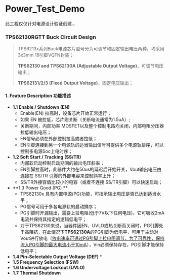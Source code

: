 # Power_Test_Demo

此工程仅仅针对电源设计验证创建...

### TPS62130RGTT Buck Circuit Design

> TPS6213x系列Buck电源芯片型号分为可调节和固定输出电压两种，均采用 3x3mm 16引脚VQFN封装；
>
> **TPS62130 and TPS62130A (Adjustable Output Voltage)**，可调节电压输出；
>
> **TPS62131/2/3 (Fixed Output Voltage)**，固定电压输出；

#### 1.  **Feature Description** 功能描述

* **1.1  Enable / Shutdown (EN)**
  * Enable(EN) 拉高时，设备芯片开始正常运行；
  * 如果 EN 被拉低，芯片则关断（关断电流通常为1.5uA）;
  * 关断期间，内部功率 MOSFET以及整个控制电路均关闭，内部电阻分压器拉低输出电压；
  * EN信号必须在外部控制拉高或者拉低；
  * EN引脚连接到另一个电源轨的适当输出信号可提供多个电源轨排序，可以控制多电源Soc上电时序；
* **1.2  Soft Start / Tracking (SS/TR)**
  * 内部软启动控制启动期间的输出电压斜率；
  * EN引脚拉高时，此器件大约在50us的延迟后开始开关，Vout输出电压由连接在 SS/TR 引脚的外部电容来控制斜率上升；
  * SS/TR外接容值比较小的电容（或者不连接 SS/TR引脚）可以快速启动；
* **1.3  Power Good (PG) **
  * TPS62130x 具有内置电源(PG)功能，可指示输出电压是否已达到适当水平；
  * PG信号可用于多各电源轨的启动排序；
  * PG引脚时开漏输出，需要上拉电阻(低于7V以下任何电压)，它可吸收2mA电流并保持其指定的逻辑低电平；
  * 对于TPS62130来说，当器件因EN、UVLO或热关断而关闭时，PG引脚处于高阻抗，在此情况下**TPS62130A**的PG引脚为低电平，可用于主动对Vout进行放电（<u>放电速率可通过PG引脚上拉电阻调节，为了可靠性，保持流入PG引脚的最大电流小于10mA</u>），Vin必须保持存在，PG引脚才能保持低电平；
* **1.4  Pin-Selectable Output Voltage (DEF)**
  * 
* **1.5  Frequency Selection (FSW)**
* **1.6  Undervoltage Lockout (UVLO)**
* **1.7  Thermal Shutdown**